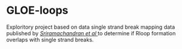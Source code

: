 # GLOE-loops

Exploritory project based on data single strand break mapping data published by [*Sriramachandran et al* ](https://www.sciencedirect.com/science/article/pii/S1097276520301957) to determine if Rloop formation overlaps with single strand breaks.
